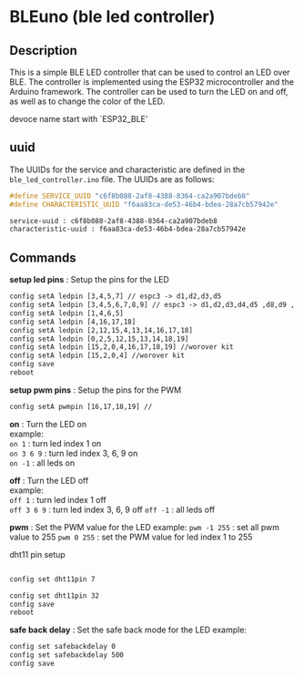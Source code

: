 # BLEuno (ble led controller)

## Description
This is a simple BLE LED controller that can be used to control an LED over BLE. The controller is implemented using the ESP32 microcontroller and the Arduino framework. The controller can be used to turn the LED on and off, as well as to change the color of the LED.

devoce name start with `ESP32_BLE'  


## uuid

The UUIDs for the service and characteristic are defined in the `ble_led_controller.ino` file. The UUIDs are as follows:
```cpp
#define SERVICE_UUID "c6f8b088-2af8-4388-8364-ca2a907bdeb8"
#define CHARACTERISTIC_UUID "f6aa83ca-de53-46b4-bdea-28a7cb57942e"
```

```txt
service-uuid : c6f8b088-2af8-4388-8364-ca2a907bdeb8
characteristic-uuid : f6aa83ca-de53-46b4-bdea-28a7cb57942e
```


## Commands

**setup led pins** : Setup the pins for the LED  

```txt
config setA ledpin [3,4,5,7] // espc3 -> d1,d2,d3,d5 
config setA ledpin [3,4,5,6,7,8,9] // espc3 -> d1,d2,d3,d4,d5 ,d8,d9 , (d4,d9) 는 부팅시 사용하므로 사용에 주의
config setA ledpin [1,4,6,5] 
config setA ledpin [4,16,17,18] 
config setA ledpin [2,12,15,4,13,14,16,17,18] 
config setA ledpin [0,2,5,12,15,13,14,18,19] 
config setA ledpin [15,2,0,4,16,17,18,19] //worover kit
config setA ledpin [15,2,0,4] //worover kit
config save
reboot
```

**setup pwm pins** : Setup the pins for the PWM  
```txt
config setA pwmpin [16,17,18,19] //
```


**on** : Turn the LED on   
example:    
`on 1` : turn led index 1 on  
`on 3 6 9` : turn led index 3, 6, 9 on  
`on -1` : all leds on  

**off** : Turn the LED off  
example:  
`off 1` : turn led index 1 off  
`off 3 6 9` : turn led index 3, 6, 9 off 
`off -1` : all leds off  

**pwm** : Set the PWM value for the LED
example:
`pwm -1 255` : set all pwm value to 255
`pwm 0 255` : set the PWM value for led index 1 to 255

dht11 pin setup
```txt

config set dht11pin 7

config set dht11pin 32
config save
reboot
```
**safe back delay** : Set the safe back mode for the LED
example:  
```txt
config set safebackdelay 0
config set safebackdelay 500
config save
```
